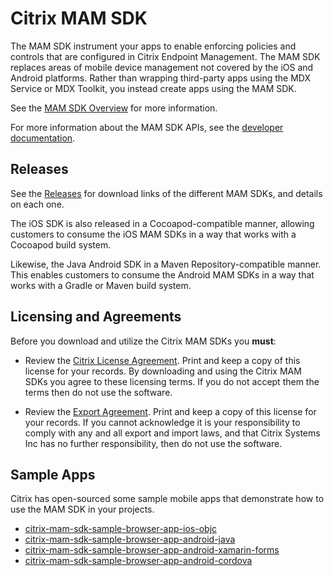 # Citrix MAM SDK

The MAM SDK instrument your apps to enable enforcing policies and controls that are configured in Citrix Endpoint Management. The MAM SDK replaces areas of mobile device management not covered by the iOS and Android platforms. Rather than wrapping third-party apps using the MDX Service or MDX Toolkit, you instead create apps using the MAM SDK. 

See the [MAM SDK Overview](https://docs.citrix.com/en-us/mdx-toolkit/mam-sdk-overview.html) for more information.

For more information about the MAM SDK APIs, see the [developer documentation](https://developer.cloud.com/citrixworkspace/mobile-application-integration/).

## Releases

See the [Releases](https://github.com/citrix/citrix-mam-sdks) for download links of the different MAM SDKs, and details on each one.

The iOS SDK is also released in a Cocoapod-compatible manner, allowing customers to consume the iOS MAM SDKs in a way that works with a Cocoapod build system.

Likewise, the Java Android SDK in a Maven Repository-compatible manner.  This enables customers to consume the Android MAM SDKs in a way that works with a Gradle or Maven build system.

## Licensing and Agreements

Before you download and utilize the Citrix MAM SDKs you **must**:

* Review the [Citrix License Agreement](LICENSE). Print and keep a copy of this license for your records. By downloading and using the Citrix MAM SDKs you agree to these licensing terms.  If you do not accept them the terms then do not use the software.

* Review the [Export Agreement](EXPORT_CONTROLS). Print and keep a copy of this license for your records. If you cannot acknowledge it is your responsibility to comply with any and all export and import laws, and that Citrix Systems Inc has no further responsibility, then do not use the software.

## Sample Apps

Citrix has open-sourced some sample mobile apps that demonstrate how to use the MAM SDK in your projects.

- [citrix-mam-sdk-sample-browser-app-ios-objc](https://github.com/citrix/citrix-mam-sdk-sample-browser-app-ios-objc)
- [citrix-mam-sdk-sample-browser-app-android-java](https://github.com/citrix/citrix-mam-sdk-sample-browser-app-android-java)
- [citrix-mam-sdk-sample-browser-app-android-xamarin-forms](citrix-mam-sdk-sample-browser-app-android-xamarin-forms)
- [citrix-mam-sdk-sample-browser-app-android-cordova](https://github.com/citrix/citrix-mam-sdk-sample-browser-app-android-cordova)
